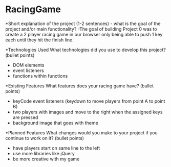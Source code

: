 # RacingGame

*Short explanation of the project (1-2 sentences) - what is the goal of the project and/or main functionality?
-The goal of building Project 0 was to create a 2 player racing game in our browser only being able to push
1 key each until they hit the finish line.  

*Technologies Used
  What technologies did you use to develop this project? (bullet points)
- DOM elements
- event listeners
- functions within functions

*Existing Features
  What features does your racing game have? (bullet points)
- keyCode event listeners (keydown to move players from point A to point B)
- two players with images and move to the right when the assigned keys are pressed
- background image that goes with theme

*Planned Features
  What changes would you make to your project if you continue to work on it? (bullet points)
- have players start on same line to the left
- use more libraries like jQuery
- be more creative with my game

